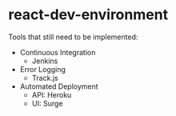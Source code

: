 # react-dev-environment

Tools that still need to be implemented:
- Continuous Integration
    - Jenkins
- Error Logging
    - Track.js
- Automated Deployment
    - API: Heroku
    - UI: Surge
